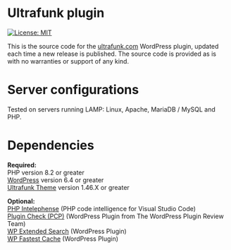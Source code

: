 # **Ultrafunk plugin**

[![License: MIT](https://img.shields.io/badge/License-MIT-yellow.svg)](https://opensource.org/licenses/MIT)

This is the source code for the [ultrafunk.com](https://ultrafunk.com) WordPress plugin, updated each time a new release is published. The source code is provided as is with no warranties or support of any kind.

# Server configurations
Tested on servers running LAMP: Linux, Apache, MariaDB / MySQL and PHP.

# Dependencies
**Required:**  
PHP version 8.2 or greater  
[WordPress](https://wordpress.org/download/) version 6.4 or greater  
[Ultrafunk Theme](https://github.com/ultrafunk/ultrafunk-theme/) version 1.46.X or greater  

**Optional:**  
[PHP Intelephense](https://intelephense.com/) (PHP code intelligence for Visual Studio Code)  
[Plugin Check (PCP)](https://wordpress.org/plugins/plugin-check/) (WordPress Plugin from The WordPress Plugin Review Team)  
[WP Extended Search](https://wordpress.org/plugins/wp-extended-search/) (WordPress Plugin)  
[WP Fastest Cache](https://wordpress.org/plugins/wp-fastest-cache/) (WordPress Plugin)
